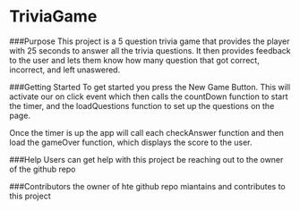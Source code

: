 # TriviaGame


###Purpose
This project is a 5 question trivia game that provides the player with 25 seconds to answer all the trivia questions.  It then provides feedback to the user and lets them know how many question that got correct, incorrect, and left unaswered.

###Getting Started
To get started you press the New Game Button.  This will activate our on click event which then calls the countDown function to start the timer, and the loadQuestions function to set up the questions on the page.  

Once the timer is up the app will call each checkAnswer function and then load the gameOver function, which displays the score to the user.


###Help
Users can get help with this project be reaching out to the owner of the github repo


###Contributors
the owner of hte github repo miantains and contributes to this project
